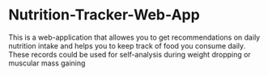 # Nutrition-Tracker-Web-App
This is a web-application that allowes you to get recommendations on daily nutrition intake and helps you to keep track of food you consume daily. These records could be used for self-analysis during weight dropping or muscular mass gaining
